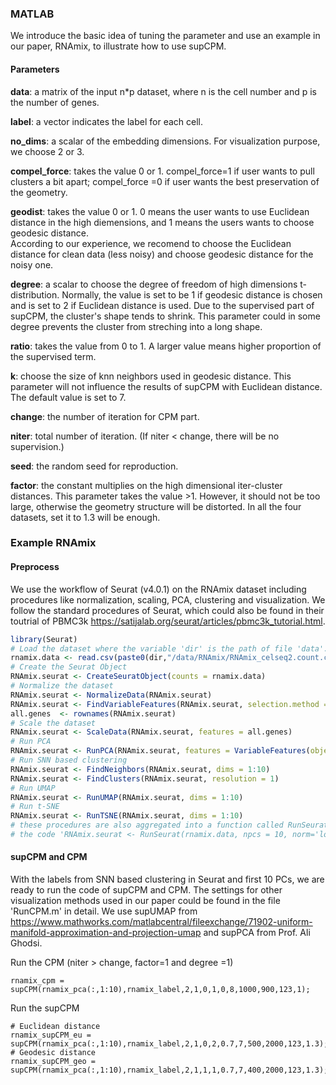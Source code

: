 ###  MATLAB
We introduce the basic idea of tuning the parameter and use an example in our paper, RNAmix, to illustrate how to use supCPM. 
#### Parameters
**data**: a matrix of the input n*p dataset, where n is the cell number and p is the number of genes.

**label**: a vector indicates the label for each cell. 

**no_dims**: a scalar of the embedding dimensions. For visualization purpose, we choose 2 or 3. 

**compel_force**:  takes the value 0 or 1.  compel_force=1 if user wants to pull clusters a bit apart; compel_force =0 if user wants the best preservation of the geometry.

**geodist**: takes the value 0 or 1. 0 means the user wants to use Euclidean distance in the high diemensions, and 1 means the users wants to choose geodesic distance.  
According to our experience,  we recomend to choose the Euclidean distance for clean data (less noisy) and choose geodesic distance for the noisy one.    

**degree**: a scalar to choose the degree of freedom of high dimensions t-distribution. Normally, the value is set to be 1 if geodesic distance is chosen and 
is set to 2 if Euclidean distance is used. Due to the supervised part of supCPM, 
the cluster's shape tends to shrink. This parameter could in some degree prevents the cluster from streching into a long shape. 

**ratio**: takes the value from 0 to 1. A larger value means higher proportion of the supervised term. 

**k**: choose the size of knn neighbors used in geodesic distance. This parameter will not influence the results of supCPM with Euclidean distance.  The default value is set to 7.

**change**: the number of iteration for CPM part. 

**niter**: total number of iteration.  (If niter < change, there will be no supervision.)

**seed**: the random seed for reproduction. 

**factor**: the constant multiplies on the high dimensional iter-cluster distances. This parameter takes the value >1. However, it should not be too large, 
otherwise the geometry structure will be distorted. In all the four datasets, set it to 1.3 will be enough.  

### Example RNAmix
#### Preprocess
We use the workflow of Seurat (v4.0.1) on the RNAmix dataset including procedures like normalization, scaling, PCA, clustering and visualization. We follow the standard procedures of 
Seurat, which could also be found in their toutrial of PBMC3k <https://satijalab.org/seurat/articles/pbmc3k_tutorial.html>.
```r
library(Seurat)
# Load the dataset where the variable 'dir' is the path of file 'data'. 
rnamix.data <- read.csv(paste0(dir,"/data/RNAmix/RNAmix_celseq2.count.csv"))
# Create the Seurat Object 
RNAmix.seurat <- CreateSeuratObject(counts = rnamix.data)
# Normalize the dataset
RNAmix.seurat <- NormalizeData(RNAmix.seurat)
RNAmix.seurat <- FindVariableFeatures(RNAmix.seurat, selection.method = "vst", nfeatures = 2000)
all.genes  <- rownames(RNAmix.seurat)
# Scale the dataset
RNAmix.seurat <- ScaleData(RNAmix.seurat, features = all.genes)
# Run PCA
RNAmix.seurat <- RunPCA(RNAmix.seurat, features = VariableFeatures(object = RNAmix.seurat))
# Run SNN based clustering
RNAmix.seurat <- FindNeighbors(RNAmix.seurat, dims = 1:10)
RNAmix.seurat <- FindClusters(RNAmix.seurat, resolution = 1)
# Run UMAP
RNAmix.seurat <- RunUMAP(RNAmix.seurat, dims = 1:10)
# Run t-SNE
RNAmix.seurat <- RunTSNE(RNAmix.seurat, dims = 1:10)
# these procedures are also aggregated into a function called RunSeurat in our RunSeurat.R file.
# the code 'RNAmix.seurat <- RunSeurat(rnamix.data, npcs = 10, norm='log', resolution = 1, nfeature=2000)' yeilds the same results.
```

#### supCPM and CPM
With the labels from SNN based clustering in Seurat and first 10 PCs, we are ready to run the code of supCPM and CPM.  The settings for other visualization methods used in our paper could be found 
in the file 'RunCPM.m' in detail. We use supUMAP from <https://www.mathworks.com/matlabcentral/fileexchange/71902-uniform-manifold-approximation-and-projection-umap> 
and supPCA from Prof. Ali Ghodsi. 

Run the CPM (niter > change, factor=1 and degree =1)
``` 
rnamix_cpm = supCPM(rnamix_pca(:,1:10),rnamix_label,2,1,0,1,0,8,1000,900,123,1);
```
Run the supCPM
```
# Euclidean distance
rnamix_supCPM_eu = supCPM(rnamix_pca(:,1:10),rnamix_label,2,1,0,2,0.7,7,500,2000,123,1.3);
# Geodesic distance
rnamix_supCPM_geo = supCPM(rnamix_pca(:,1:10),rnamix_label,2,1,1,1,0.7,7,400,2000,123,1.3);
```
